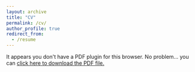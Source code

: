 ```yaml
---
layout: archive
title: "CV"
permalink: /cv/
author_profile: true
redirect_from:
  - /resume
---
```


<object data="/files/Maitreyi_Resume_PhD_Long.pdf" type="application/pdf" width="100%" height="100%">
    <p>It appears you don't have a PDF plugin for this browser. No problem... you can <a href="/files/Maitreyi_Resume_03_25.pdf" download>click here to download the PDF file.</a></p>
</object>


